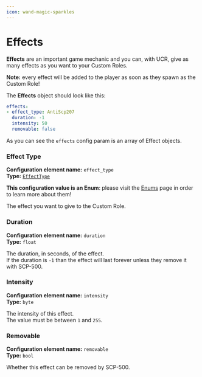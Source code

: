 ```yaml
---
icon: wand-magic-sparkles
---
```


# Effects

**Effects** are an important game mechanic and you can, with UCR, give as many effects as you want to your Custom Roles.

**Note:** every effect will be added to the player as soon as they spawn as the Custom Role!

The **Effects** object should look like this:

```yaml
effects:
- effect_type: AntiScp207
  duration: -1
  intensity: 50
  removable: false
```

As you can see the `effects` config param is an array of Effect objects.

### Effect Type

**Configuration element name:** `effect_type` \
**Type:** [`EffectType`](../../syntax-notions/enums.md#effecttype)&#x20;

**This configuration value is an Enum**: please visit the [Enums](../../syntax-notions/enums.md) page in order to learn more about them!

The effect you want to give to the Custom Role.

### Duration

**Configuration element name:** `duration` \
**Type:** `float`&#x20;

The duration, in seconds, of the effect.\
If the duration is `-1` than the effect will last forever unless they remove it with SCP-500.

### Intensity

**Configuration element name:** `intensity` \
**Type:** `byte`&#x20;

The intensity of this effect.\
The value must be between `1` and `255`.

### Removable

**Configuration element name:** `removable` \
**Type:** `bool`&#x20;

Whether this effect can be removed by SCP-500.
